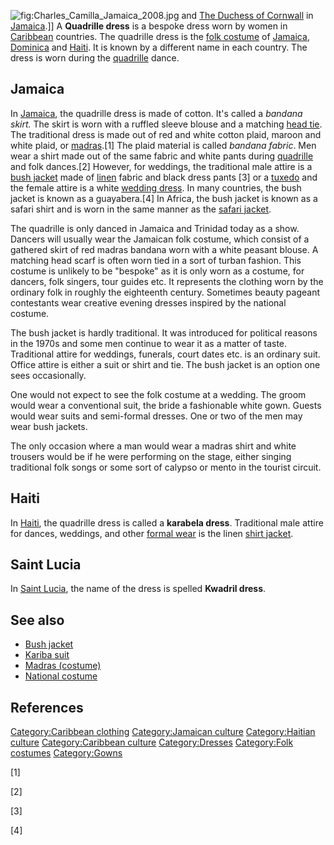 ![](Charles_Camilla_Jamaica_2008.jpg "fig:Charles_Camilla_Jamaica_2008.jpg")
and [The Duchess of Cornwall](Camilla,_Duchess_of_Cornwall "wikilink")
in [Jamaica](Jamaica "wikilink").\]\] A **Quadrille dress** is a bespoke
dress worn by women in [Caribbean](Caribbean "wikilink") countries. The
quadrille dress is the [folk costume](folk_costume "wikilink") of
[Jamaica](Jamaica "wikilink"), [Dominica](Dominica "wikilink") and
[Haiti](Haiti "wikilink"). It is known by a different name in each
country. The dress is worn during the [quadrille](quadrille "wikilink")
dance.

## Jamaica

In [Jamaica](Jamaica "wikilink"), the quadrille dress is made of cotton.
It's called a *bandana skirt.* The skirt is worn with a ruffled sleeve
blouse and a matching [head tie](head_tie "wikilink"). The traditional
dress is made out of red and white cotton plaid, maroon and white plaid,
or [madras](Madras_(cloth) "wikilink").[1] The plaid material is called
*bandana fabric*. Men wear a shirt made out of the same fabric and white
pants during [quadrille](quadrille "wikilink") and folk dances.[2]
However, for weddings, the traditional male attire is a [bush
jacket](Guayabera "wikilink") made of [linen](linen "wikilink") fabric
and black dress pants [3] or a [tuxedo](Black_tie "wikilink") and the
female attire is a white [wedding dress](wedding_dress "wikilink"). In
many countries, the bush jacket is known as a guayabera.[4] In Africa,
the bush jacket is known as a safari shirt and is worn in the same
manner as the [safari jacket](safari_jacket "wikilink").

The quadrille is only danced in Jamaica and Trinidad today as a show.
Dancers will usually wear the Jamaican folk costume, which consist of a
gathered skirt of red madras bandana worn with a white peasant blouse. A
matching head scarf is often worn tied in a sort of turban fashion. This
costume is unlikely to be "bespoke" as it is only worn as a costume, for
dancers, folk singers, tour guides etc. It represents the clothing worn
by the ordinary folk in roughly the eighteenth century. Sometimes beauty
pageant contestants wear creative evening dresses inspired by the
national costume.

The bush jacket is hardly traditional. It was introduced for political
reasons in the 1970s and some men continue to wear it as a matter of
taste. Traditional attire for weddings, funerals, court dates etc. is an
ordinary suit. Office attire is either a suit or shirt and tie. The bush
jacket is an option one sees occasionally.

One would not expect to see the folk costume at a wedding. The groom
would wear a conventional suit, the bride a fashionable white gown.
Guests would wear suits and semi-formal dresses. One or two of the men
may wear bush jackets.

The only occasion where a man would wear a madras shirt and white
trousers would be if he were performing on the stage, either singing
traditional folk songs or some sort of calypso or mento in the tourist
circuit.

## Haiti

In [Haiti](Haiti "wikilink"), the quadrille dress is called a **karabela
dress**. Traditional male attire for dances, weddings, and other [formal
wear](formal_wear "wikilink") is the linen [shirt
jacket](guayabera "wikilink").

## Saint Lucia

In [Saint Lucia](Saint_Lucia "wikilink"), the name of the dress is
spelled **Kwadril dress**.

## See also

-   [Bush jacket](Guayabera "wikilink")
-   [Kariba suit](Kariba_suit "wikilink")
-   [Madras (costume)](Madras_(costume) "wikilink")
-   [National costume](National_costume "wikilink")

## References

[Category:Caribbean clothing](Category:Caribbean_clothing "wikilink")
[Category:Jamaican culture](Category:Jamaican_culture "wikilink")
[Category:Haitian culture](Category:Haitian_culture "wikilink")
[Category:Caribbean culture](Category:Caribbean_culture "wikilink")
[Category:Dresses](Category:Dresses "wikilink") [Category:Folk
costumes](Category:Folk_costumes "wikilink")
[Category:Gowns](Category:Gowns "wikilink")

[1]

[2]

[3]

[4]